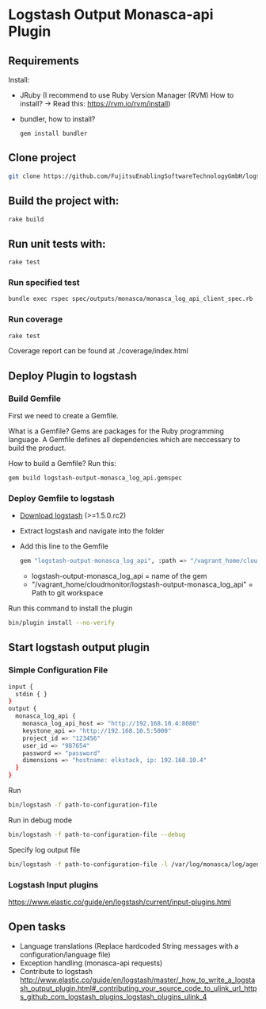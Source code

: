 # Logstash Output Monasca-api Plugin

## Requirements
Install:
* JRuby (I recommend to use Ruby Version Manager (RVM) How to install? -> Read this: https://rvm.io/rvm/install)
* bundler, how to install?

  ```
  gem install bundler
  ```

## Clone project
```bash
git clone https://github.com/FujitsuEnablingSoftwareTechnologyGmbH/logstash-output-monasca_api.git
```

## Build the project with:
```bash
rake build
```

## Run unit tests with:
```bash
rake test
```

### Run specified test
```bash
bundle exec rspec spec/outputs/monasca/monasca_log_api_client_spec.rb
```

### Run coverage
```bash
rake test
```
Coverage report can be found at ./coverage/index.html

## Deploy Plugin to logstash

### Build Gemfile
First we need to create a Gemfile.

What is a Gemfile? Gems are packages for the Ruby programming language. A Gemfile defines all dependencies which are neccessary to build the product.

How to build a Gemfile? Run this:
```bash
gem build logstash-output-monasca_log_api.gemspec
```

### Deploy Gemfile to logstash

* [Download logstash](http://download.elastic.co/logstash/logstash/logstash-1.5.0.rc2.tar.gz) (>=1.5.0.rc2)
* Extract logstash and navigate into the folder
* Add this line to the Gemfile

  ```bash
  gem "logstash-output-monasca_log_api", :path => "/vagrant_home/cloudmonitor/logstash-output-monasca_log_api"
  ```
  * logstash-output-monasca_log_api = name of the gem
  * "/vagrant_home/cloudmonitor/logstash-output-monasca_log_api" = Path to git workspace

Run this command to install the plugin
```bash
bin/plugin install --no-verify
```

## Start logstash output plugin
### Simple Configuration File
```bash
input {
  stdin { }
}
output {
  monasca_log_api {
    monasca_log_api_host => "http://192.168.10.4:8080"
    keystone_api => "http://192.168.10.5:5000"
    project_id => "123456"
    user_id => "987654"
    password => "password"
    dimensions => "hostname: elkstack, ip: 192.168.10.4"
  }
}

```
Run
```bash
bin/logstash -f path-to-configuration-file
```

Run in debug mode
```bash
bin/logstash -f path-to-configuration-file --debug
```

Specify log output file
```bash
bin/logstash -f path-to-configuration-file -l /var/log/monasca/log/agent/test-log-agent.log
```
### Logstash Input plugins
https://www.elastic.co/guide/en/logstash/current/input-plugins.html

## Open tasks
* Language translations (Replace hardcoded String messages with a configuration/language file)
* Exception handling (monasca-api requests)
* Contribute to logstash http://www.elastic.co/guide/en/logstash/master/_how_to_write_a_logstash_output_plugin.html#_contributing_your_source_code_to_ulink_url_https_github_com_logstash_plugins_logstash_plugins_ulink_4
